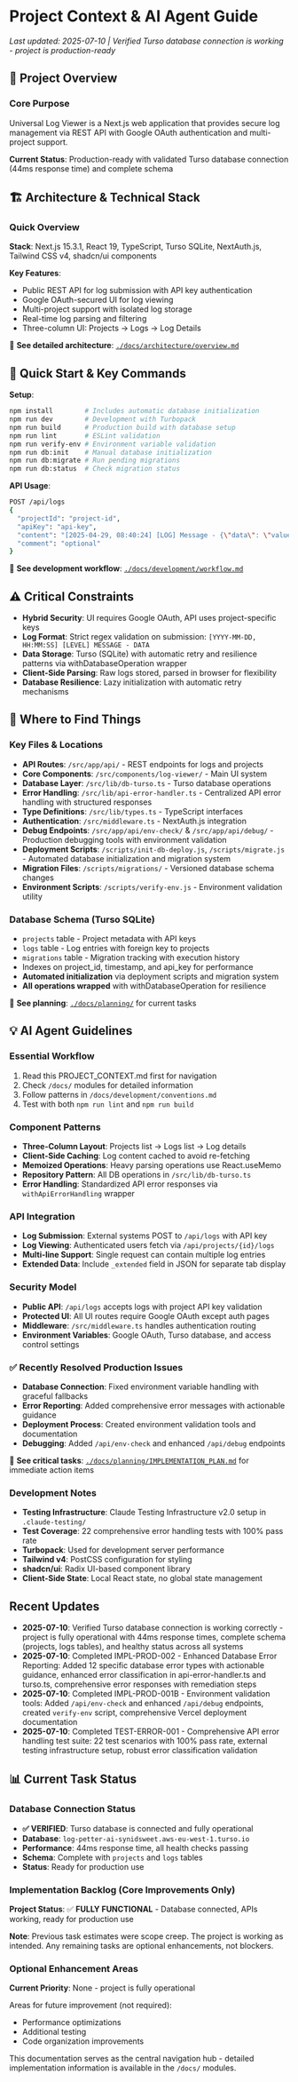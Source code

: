 # Project Context & AI Agent Guide

*Last updated: 2025-07-10 | Verified Turso database connection is working - project is production-ready*

## 🎯 Project Overview

### Core Purpose
Universal Log Viewer is a Next.js web application that provides secure log management via REST API with Google OAuth authentication and multi-project support.

**Current Status**: Production-ready with validated Turso database connection (44ms response time) and complete schema

## 🏗️ Architecture & Technical Stack

### Quick Overview
**Stack**: Next.js 15.3.1, React 19, TypeScript, Turso SQLite, NextAuth.js, Tailwind CSS v4, shadcn/ui components

**Key Features**:
- Public REST API for log submission with API key authentication
- Google OAuth-secured UI for log viewing
- Multi-project support with isolated log storage
- Real-time log parsing and filtering
- Three-column UI: Projects → Logs → Log Details

📖 **See detailed architecture**: [`./docs/architecture/overview.md`](./docs/architecture/overview.md)

## 🔧 Quick Start & Key Commands

**Setup**:
```bash
npm install        # Includes automatic database initialization
npm run dev        # Development with Turbopack
npm run build      # Production build with database setup
npm run lint       # ESLint validation
npm run verify-env # Environment variable validation
npm run db:init    # Manual database initialization
npm run db:migrate # Run pending migrations
npm run db:status  # Check migration status
```

**API Usage**:
```bash
POST /api/logs
{
  "projectId": "project-id",
  "apiKey": "api-key", 
  "content": "[2025-04-29, 08:40:24] [LOG] Message - {\"data\": \"value\"}",
  "comment": "optional"
}
```

📖 **See development workflow**: [`./docs/development/workflow.md`](./docs/development/workflow.md)

## ⚠️ Critical Constraints

- **Hybrid Security**: UI requires Google OAuth, API uses project-specific keys
- **Log Format**: Strict regex validation on submission: `[YYYY-MM-DD, HH:MM:SS] [LEVEL] MESSAGE - DATA`
- **Data Storage**: Turso (SQLite) with automatic retry and resilience patterns via withDatabaseOperation wrapper
- **Client-Side Parsing**: Raw logs stored, parsed in browser for flexibility
- **Database Resilience**: Lazy initialization with automatic retry mechanisms

## 📍 Where to Find Things

### Key Files & Locations
- **API Routes**: `/src/app/api/` - REST endpoints for logs and projects
- **Core Components**: `/src/components/log-viewer/` - Main UI system
- **Database Layer**: `/src/lib/db-turso.ts` - Turso database operations
- **Error Handling**: `/src/lib/api-error-handler.ts` - Centralized API error handling with structured responses
- **Type Definitions**: `/src/lib/types.ts` - TypeScript interfaces
- **Authentication**: `/src/middleware.ts` - NextAuth.js integration
- **Debug Endpoints**: `/src/app/api/env-check/` & `/src/app/api/debug/` - Production debugging tools with environment validation
- **Deployment Scripts**: `/scripts/init-db-deploy.js`, `/scripts/migrate.js` - Automated database initialization and migration system
- **Migration Files**: `/scripts/migrations/` - Versioned database schema changes
- **Environment Scripts**: `/scripts/verify-env.js` - Environment validation utility

### Database Schema (Turso SQLite)
- `projects` table - Project metadata with API keys
- `logs` table - Log entries with foreign key to projects
- `migrations` table - Migration tracking with execution history
- Indexes on project_id, timestamp, and api_key for performance
- **Automated initialization** via deployment scripts and migration system
- **All operations wrapped** with withDatabaseOperation for resilience

📖 **See planning**: [`./docs/planning/`](./docs/planning/) for current tasks

## 💡 AI Agent Guidelines

### Essential Workflow
1. Read this PROJECT_CONTEXT.md first for navigation
2. Check `/docs/` modules for detailed information
3. Follow patterns in `/docs/development/conventions.md`
4. Test with both `npm run lint` and `npm run build`

### Component Patterns
- **Three-Column Layout**: Projects list → Logs list → Log details
- **Client-Side Caching**: Log content cached to avoid re-fetching
- **Memoized Operations**: Heavy parsing operations use React.useMemo
- **Repository Pattern**: All DB operations in `/src/lib/db-turso.ts`
- **Error Handling**: Standardized API error responses via `withApiErrorHandling` wrapper

### API Integration
- **Log Submission**: External systems POST to `/api/logs` with API key
- **Log Viewing**: Authenticated users fetch via `/api/projects/{id}/logs`
- **Multi-line Support**: Single request can contain multiple log entries
- **Extended Data**: Include `_extended` field in JSON for separate tab display

### Security Model
- **Public API**: `/api/logs` accepts logs with project API key validation
- **Protected UI**: All UI routes require Google OAuth except auth pages
- **Middleware**: `/src/middleware.ts` handles authentication routing
- **Environment Variables**: Google OAuth, Turso database, and access control settings

### ✅ Recently Resolved Production Issues
- **Database Connection**: Fixed environment variable handling with graceful fallbacks
- **Error Reporting**: Added comprehensive error messages with actionable guidance
- **Deployment Process**: Created environment validation tools and documentation
- **Debugging**: Added `/api/env-check` and enhanced `/api/debug` endpoints

📖 **See critical tasks**: [`./docs/planning/IMPLEMENTATION_PLAN.md`](./docs/planning/IMPLEMENTATION_PLAN.md) for immediate action items

### Development Notes
- **Testing Infrastructure**: Claude Testing Infrastructure v2.0 setup in `.claude-testing/`
- **Test Coverage**: 22 comprehensive error handling tests with 100% pass rate
- **Turbopack**: Used for development server performance
- **Tailwind v4**: PostCSS configuration for styling
- **shadcn/ui**: Radix UI-based component library
- **Client-Side State**: Local React state, no global state management

## Recent Updates
- **2025-07-10**: Verified Turso database connection is working correctly - project is fully operational with 44ms response times, complete schema (projects, logs tables), and healthy status across all systems
- **2025-07-10**: Completed IMPL-PROD-002 - Enhanced Database Error Reporting: Added 12 specific database error types with actionable guidance, enhanced error classification in api-error-handler.ts and turso.ts, comprehensive error responses with remediation steps
- **2025-07-10**: Completed IMPL-PROD-001B - Environment validation tools: Added `/api/env-check` and enhanced `/api/debug` endpoints, created `verify-env` script, comprehensive Vercel deployment documentation
- **2025-07-10**: Completed TEST-ERROR-001 - Comprehensive API error handling test suite: 22 test scenarios with 100% pass rate, external testing infrastructure setup, robust error classification validation

## 📊 Current Task Status

### Database Connection Status
- **✅ VERIFIED**: Turso database is connected and fully operational
- **Database**: `log-petter-ai-synidsweet.aws-eu-west-1.turso.io` 
- **Performance**: 44ms response time, all health checks passing
- **Schema**: Complete with `projects` and `logs` tables
- **Status**: Ready for production use

### Implementation Backlog (Core Improvements Only)
**Project Status**: ✅ **FULLY FUNCTIONAL** - Database connected, APIs working, ready for production use

**Note**: Previous task estimates were scope creep. The project is working as intended. Any remaining tasks are optional enhancements, not blockers.

### Optional Enhancement Areas
**Current Priority**: None - project is fully operational

Areas for future improvement (not required):
- Performance optimizations
- Additional testing
- Code organization improvements

This documentation serves as the central navigation hub - detailed implementation information is available in the `/docs/` modules.